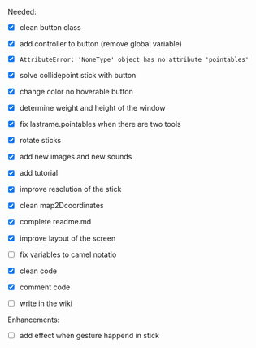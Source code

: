 Needed:

* [x] clean button class
* [x] add controller to button (remove global variable)
* [x] `AttributeError: 'NoneType' object has no attribute 'pointables'`
* [x] solve collidepoint stick with button
* [x] change color no hoverable button
* [x] determine weight and height of the window
* [x] fix lastrame.pointables when there are two tools
* [x] rotate sticks
* [x] add new images and new sounds
* [x] add tutorial
* [x] improve resolution of the stick
* [x] clean map2Dcoordinates

* [x] complete readme.md
* [x] improve layout of the screen

* [ ] fix variables to camel notatio
* [x] clean code
* [x] comment code
* [ ] write in the wiki

Enhancements:
* [ ] add effect when gesture happend in stick
